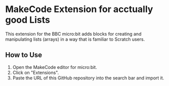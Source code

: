 # MakeCode Extension for acctually good Lists

This extension for the BBC micro:bit adds blocks for creating and manipulating lists (arrays) in a way that is familiar to Scratch users.

## How to Use
1. Open the MakeCode editor for micro:bit.
2. Click on "Extensions".
3. Paste the URL of this GitHub repository into the search bar and import it.

